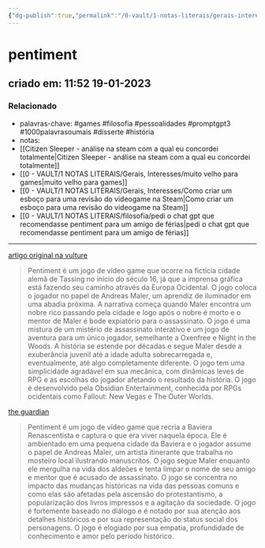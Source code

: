 ```yaml
---
{"dg-publish":true,"permalink":"/0-vault/1-notas-literais/gerais-interesses/pentiment/","tags":["games","filosofia","pessoalidades","promptgpt3","1000palavrasoumais","disserte","história"],"dgHomeLink":true,"dgShowLocalGraph":true,"dgShowFileTree":true,"dgEnableSearch":true}
---
```


# pentiment
## criado em: 11:52 19-01-2023

### Relacionado
- palavras-chave: #games #filosofia #pessoalidades #promptgpt3 #1000palavrasoumais #disserte #história 
- notas: 
- [[Citizen Sleeper - análise na steam com a qual eu concordei totalmente\|Citizen Sleeper - análise na steam com a qual eu concordei totalmente]]
- [[0 - VAULT/1 NOTAS LITERAIS/Gerais, Interesses/muito velho para games\|muito velho para games]]
- [[0 - VAULT/1 NOTAS LITERAIS/Gerais, Interesses/Como criar um esboço para uma revisão do videogame na Steam\|Como criar um esboço para uma revisão do videogame na Steam]]
- [[0 - VAULT/1 NOTAS LITERAIS/filosofia/pedi o chat gpt que recomendasse pentiment para um amigo de férias\|pedi o chat gpt que recomendasse pentiment para um amigo de férias]]
---

[artigo original na vulture](https://www.vulture.com/2022/11/pentiment-review-xbox.html)

>Pentiment é um jogo de vídeo game que ocorre na fictícia cidade alemã de Tassing no início do século 16, já que a imprensa gráfica está fazendo seu caminho através da Europa Ocidental. O jogo coloca o jogador no papel de Andreas Maler, um aprendiz de iluminador em uma abadia próxima. A narrativa começa quando Maler encontra um nobre rico passando pela cidade e logo após o nobre é morto e o mentor de Maler é bode expiatório para o assassinato. O jogo é uma mistura de um mistério de assassinato interativo e um jogo de aventura para um único jogador, semelhante a Oxenfree e Night in the Woods. A história se estende por décadas e segue Maler desde a exuberância juvenil até a idade adulta sobrecarregada e, eventualmente, até algo completamente diferente. O jogo tem uma simplicidade agradável em sua mecânica, com dinâmicas leves de RPG e as escolhas do jogador afetando o resultado da história. O jogo é desenvolvido pela Obsidian Entertainment, conhecida por RPGs ocidentais como Fallout: New Vegas e The Outer Worlds.


[the guardian](https://www.theguardian.com/games/2022/nov/14/pentiment-review-a-renaissance-mystery-with-an-eye-for-historical-detail)
>Pentiment é um jogo de vídeo game que recria a Baviera Renascentista e captura o que era viver naquela época. Ele é ambientado em uma pequena cidade da Baviera e o jogador assume o papel de Andreas Maler, um artista itinerante que trabalha no mosteiro local ilustrando manuscritos. O jogo segue Maler enquanto ele mergulha na vida dos aldeões e tenta limpar o nome de seu amigo e mentor que é acusado de assassinato. O jogo se concentra no impacto das mudanças históricas na vida das pessoas comuns e como elas são afetadas pela ascensão do protestantismo, a popularização dos livros impressos e a agitação da sociedade. O jogo é fortemente baseado no diálogo e é notado por sua atenção aos detalhes históricos e por sua representação do status social dos personagens. O jogo é elogiado por sua empatia, profundidade de conhecimento e amor pelo período histórico.


